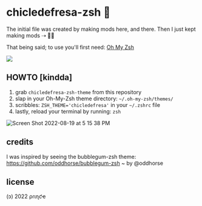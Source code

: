 # chicledefresa-zsh 🍬 

The initial file was created by making mods here, and there. Then I just kept making mods ⇢ 🤔😅

That being said; to use you'll first need:
[Oh My Zsh](https://github.com/ohmyzsh/ohmyzsh/)

![](screenshot.png)

## HOWTO [kindda]

1. grab `chicledefresa-zsh-theme` from this repository
2. slap in your Oh-My-Zsh theme directory: `~/.oh-my-zsh/themes/`
3. scribbles: `ZSH_THEME='chicledefresa'` in your `~/.zshrc` file
4. lastly, reload your terminal by running: `zsh`

![Screen Shot 2022-08-19 at 5 15 38 PM](https://user-images.githubusercontent.com/17882637/185708263-bf35f976-0a40-4a06-abed-75169a1d510e.png)

## credits
I was inspired by seeing the bubblegum-zsh theme: 
https://github.com/oddhorse/bubblegum-zsh 
~ by @oddhorse

## license
(ɔ) 2022 ρɾιɳƈҽ
